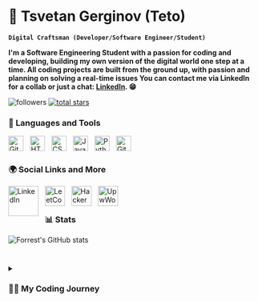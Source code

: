 # 🦁 Tsvetan Gerginov (Teto)
**`Digital Craftsman (Developer/Software Engineer/Student)`**

<strong>I'm a Software Engineering Student with a passion for coding and developing, building my own version of the digital world one step at a time. All coding projects are built from the ground up, with passion and planning on solving a real-time issues
You can contact me via LinkedIn for a collab or just a chat: [LinkedIn](https://www.linkedin.com/in/tsvetan-gerginov212/). 😁</strong>

   <p align="left">
         <img alt="followers" title="Follow me on Github" src="https://custom-icon-badges.demolab.com/github/followers/TsvetanG2?color=236ad3&labelColor=1155ba&style=for-the-badge&logo=person-add&label=Follow&logoColor=white"/></a>
      <a href="https://github.com/TsvetanG2?tab=repositories&sort=stargazers">
         <img alt="total stars" title="Total stars on GitHub" src="https://custom-icon-badges.demolab.com/github/stars/TsvetanG2?color=55960c&style=for-the-badge&labelColor=488207&logo=star"/></a>
   </p>

   ### 📔 Languages and Tools

<img align="left" alt="Git" width="30px" style="padding-right:10px;" src="https://cdn.jsdelivr.net/gh/devicons/devicon/icons/git/git-original.svg" />
<img align="left" alt="HTML" width="30px" style="padding-right:10px;" src="https://cdn.jsdelivr.net/gh/devicons/devicon/icons/html5/html5-plain.svg" />
<img align="left" alt="CSS" width="30px" style="padding-right:10px;" src="https://cdn.jsdelivr.net/gh/devicons/devicon/icons/css3/css3-plain.svg" />
<img align="left" alt="JavaScript" width="30px" style="padding-right:10px;" src="https://cdn.jsdelivr.net/gh/devicons/devicon/icons/javascript/javascript-plain.svg" />
<img align="left" alt="Python" width="30px" style="padding-right:10px;" src="https://cdn.jsdelivr.net/gh/devicons/devicon/icons/python/python-plain.svg" />
<img align="left" alt="GitHub" width="30px" style="padding-right:10px;" src="https://cdn.jsdelivr.net/gh/devicons/devicon/icons/github/github-original.svg" />
<br />

#

### 🌍 Social Links and More

<a href="https://www.linkedin.com/in/tsvetan-gerginov212/">
   <img align="left" alt="LinkedIn" width="60px" style="padding-right:10px;" src="https://th.bing.com/th/id/R.c7462d0c09a55629af687b4052f5239e?rik=hScNFt8bc070nw&pid=ImgRaw&r=0" />
</a>
<a href="https://leetcode.com/TsvetanG2/">
   <img align="left" alt="LeetCode" width="40px" style="padding-right:10px;" src="https://res.cloudinary.com/startup-grind/image/upload/c_fill,dpr_2.0,f_auto,g_center,h_1080,q_100,w_1080/v1/gcs/platform-data-dsc/events/LeetCode_logo_black.png" />
</a>
<a href="https://www.hackerrank.com/profile/t_gerginov">
   <img align="left" alt="HackerRank" width="40px" style="padding-right:10px;" src="https://cdn-1.webcatalog.io/catalog/hackerrank/hackerrank-icon.png" />
</a>
<a href="https://www.upwork.com/freelancers/~01e15c7d4ce2cbd73f">
   <img align="left" alt="UpwWork" width="40px" style="padding-right:10px;" src="https://static-00.iconduck.com/assets.00/upwork-icon-2048x2026-9a7nwqtz.png" />
</a>
<br />


#

### 📊 Stats

![Forrest's GitHub stats](https://github-readme-stats.vercel.app/api?username=TsvetanG2&show_icons=true&theme=highcontrast)

<!-- ![GitHub Streak](https://streak-stats.demolab.com?user=ForrestKnight&theme=gruvbox&border_radius=4.5) -->

#

<details>
 <summary><h3>👨‍💻 My Coding Journey </h3></summary>
  <strong>I started my coding journey as a naive Software Engineering student with a passion to learn everything I could about this programming world. As a Software Engineering student with an unwavering passion for the craft, I dive headfirst into the realm of coding, algorithms, and problem-solving. Every line of code I write feels like a stroke of creativity, an opportunity to bring ideas to life through technology. From designing sleek user interfaces to architecting robust backend systems, I thrive on the challenge of crafting elegant solutions to complex problems. With each project, I not only sharpen my technical skills but also embrace the iterative nature of software development, constantly learning and refining my approach. Software engineering isn't just a field of study for me—it's a lifelong journey fueled by curiosity, innovation, and a boundless enthusiasm for building the future, one line of code at a time.</strong></details>

[website]: https://fkcodes.com
[youtube]: https://youtube.com/fknight

#


